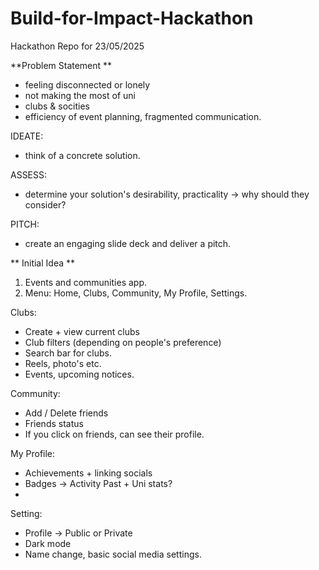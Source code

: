 # Build-for-Impact-Hackathon
Hackathon Repo for 23/05/2025

**Problem Statement **

- feeling disconnected or lonely
- not making the most of uni
- clubs & socities
- efficiency of event planning, fragmented communication.

IDEATE: 
- think of a concrete solution.

ASSESS:
- determine your solution's desirability, practicality -> why should they consider?

PITCH:
- create an engaging slide deck and deliver a pitch.


** Initial Idea **

1. Events and communities app.
2. Menu: Home, Clubs, Community, My Profile, Settings.

Clubs:  
- Create + view current clubs
- Club filters (depending on people's preference)
- Search bar for clubs.
- Reels, photo's etc.
- Events, upcoming notices. 

Community:
- Add / Delete friends
- Friends status
- If you click on friends, can see their profile.

My Profile: 
- Achievements + linking socials
- Badges -> Activity Past + Uni stats?
- 

Setting: 
- Profile -> Public or Private
- Dark mode
- Name change, basic social media settings. 





